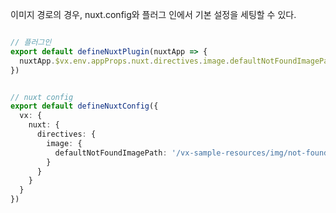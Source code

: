이미지 경로의 경우, nuxt.config와 플러그 인에서 기본 설정을 세팅할 수 있다.

```typescript

// 플러그인
export default defineNuxtPlugin(nuxtApp => {
  nuxtApp.$vx.env.appProps.nuxt.directives.image.defaultNotFoundImagePath = '/vx-sample-resources/img/not-found.jpg'
})


// nuxt config
export default defineNuxtConfig({
  vx: {
    nuxt: {
      directives: {
        image: {
          defaultNotFoundImagePath: '/vx-sample-resources/img/not-found.jpg'
        }
      }
    }
  }
})
```

